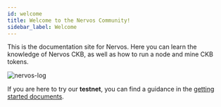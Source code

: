 ```yaml
---
id: welcome
title: Welcome to the Nervos Community!
sidebar_label: Welcome
---
```


This is the documentation site for Nervos. Here you can learn the knowledge of Nervos CKB, as well as how to run a node and mine CKB tokens.

![nervos-log](assets/nervos-logo-title.svg)

If you are here to try our **testnet**, you can find a guidance in the [getting started documents](../getting-started/introduction).